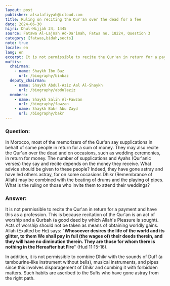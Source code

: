 ```yaml
---
layout: post
publisher: alsalafiyyah@icloud.com
title: Ruling on reciting the Qur'an over the dead for a fee
date: 2024-06-30
hijri: Dhul-Hijjah 24, 1445
source: Fatawa Al-Lajnah Ad-Da'imah, Fatwa no. 18224, Question 3
category: [fatwas,bidah,sects]
note: true
locale: en
lang: en
excerpt: It is not permissible to recite the Qur'an in return for a payment and have this as a profession. This is because recitation of the Qur'an is an act of worship and a Qurbah (a good deed by which Allah's Pleasure is sought).
muftis:
  chairman: 
    - name: Shaykh Ibn Baz
      url: /biography/binbaz
  deputy_chairman:
    - name: Shaykh Abdul-Aziz Aal Al-Shaykh
      url: /biography/abdulaziz
  members: 
    - name: Shaykh Salih Al-Fawzan
      url: /biography/fawzan
    - name: Shaykh Bakr Abu Zayd
      url: /biography/bakr
---
```


### Question: 
In Morocco, most of the memorizers of the Qur'an say supplications in behalf of some people in return for a sum of money. They may also recite the Qur'an over the dead and on occasions, such as wedding ceremonies, in return for money. The number of supplications and Ayahs (Qur'anic verses) they say and recite depends on the money they receive. What advice should be given to these people? Indeed, they have gone astray and have led others astray, for on some occasions Dhikr (Remembrance of Allah) may be combined with the beating of drums and the playing of pipes. What is the ruling on those who invite them to attend their weddings?

### Answer: 
It is not permissible to recite the Qur'an in return for a payment and have this as a profession. This is because recitation of the Qur'an is an act of worship and a Qurbah (a good deed by which Allah's Pleasure is sought). Acts of worship should not be taken as means of obtaining worldly gains. Allah (Exalted be He) says: "**Whosoever desires the life of the world and its glitter, to them We shall pay in full (the wages of) their deeds therein, and they will have no diminution therein. They are those for whom there is nothing in the Hereafter but Fire**" (Hud 11:15-16). 

In addition, it is not permissible to combine Dhikr with the sounds of Duff (a tambourine-like instrument without bells), musical instruments, and pipes since this involves disparagement of Dhikr and combing it with forbidden matters. Such habits are ascribed to the Sufis who have gone astray from the right path. 
